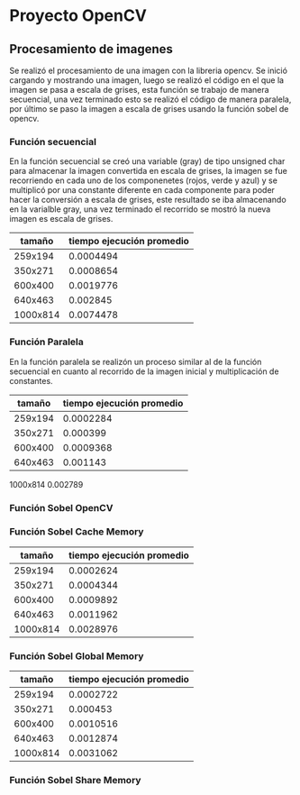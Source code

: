 # Proyecto OpenCV

## Procesamiento de imagenes

Se realizó el procesamiento de una imagen con la libreria opencv. Se inició cargando y mostrando una imagen, luego se realizó el código en el que la imagen se pasa a escala de grises, esta función se trabajo de manera secuencial, una vez terminado esto se realizó el código de manera paralela, por último se paso la imagen a escala de grises usando la función sobel de opencv.

### Función secuencial
En la función secuencial se creó una variable (gray) de tipo unsigned char para almacenar la imagen convertida en escala de grises, la imagen se fue recorriendo en cada uno de los componenetes (rojos, verde y azul) y se multiplicó por una constante diferente en cada componente para poder hacer la conversión a escala de grises, este resultado se iba almacenando en la varialble gray, una vez terminado el recorrido se mostró la nueva imagen es escala de grises.

tamaño |	tiempo ejecución promedio
-------|--------------------------
259x194|	0.0004494
350x271|	0.0008654
600x400|	0.0019776
640x463|	0.002845
1000x814|	0.0074478

### Función Paralela
En la función paralela se realizón un proceso similar al de la función secuencial en cuanto al recorrido de la imagen inicial y multiplicación de constantes.

tamaño|	tiempo ejecución promedio
------|--------------------------
259x194|	0.0002284
350x271|	0.000399
600x400|	0.0009368
640x463|	0.001143
1000x814	0.002789

### Función Sobel OpenCV

### Función Sobel Cache Memory

tamaño|	tiempo ejecución promedio
------|----------------------------
259x194|	0.0002624
350x271|	0.0004344
600x400|	0.0009892
640x463|	0.0011962
1000x814|	0.0028976

### Función Sobel Global Memory

tamaño |	tiempo ejecución promedio
-------|---------------------------------
259x194|	0.0002722
350x271|	0.000453
600x400|	0.0010516
640x463|	0.0012874
1000x814|	0.0031062

### Función Sobel Share Memory
